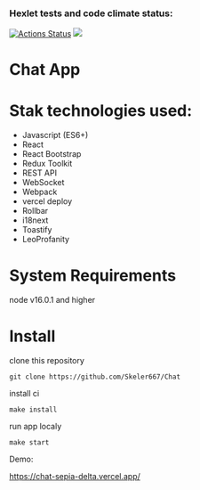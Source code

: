### Hexlet tests and code climate status:
[![Actions Status](https://github.com/Skeler667/frontend-project-12/workflows/hexlet-check/badge.svg)](https://github.com/Skeler667/frontend-project-12/actions)
<a href="https://codeclimate.com/github/Skeler667/Chat/maintainability"><img src="https://api.codeclimate.com/v1/badges/c777e5c44cc84eba2aac/maintainability" /></a>

# Chat App

# Stak technologies used:

- Javascript (ES6+)
- React
- React Bootstrap
- Redux Toolkit
- REST API
- WebSocket
- Webpack
- vercel deploy
- Rollbar
- i18next
- Toastify
- LeoProfanity

# System Requirements
node v16.0.1 and higher

# Install

clone this repository
```
git clone https://github.com/Skeler667/Chat
```

install ci
```
make install
```

run app localy
```
make start
```
Demo:

https://chat-sepia-delta.vercel.app/
